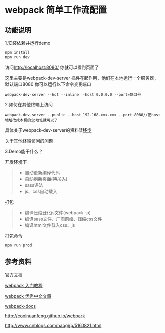# webpack 简单工作流配置

## 功能说明

1.安装依赖并运行demo

```bash
npm install
npm run dev
```

访问<http://localhost:8080/> 你就可以看到页面了

这里主要是webpack-dev-server 插件在起作用，他们在本地运行一个服务器，默认端口8080 你可以运行以下命令变更端口

```
webpack-dev-server --hot --inline --host 0.0.0.0 --port=端口号
```

2.如何在其他终端上访问
```
webpack-dev-server --public --host 192.168.xxx.xxx --port 8080//把host地址改成本机的ip地址就可以了
```

具体关于webpack-dev-server的资料请[移步](https://github.com/e-cloud/webpack-docs/wiki/webpack-dev-server.cn)

关于其他终端访问的[问题](https://github.com/webpack/webpack-dev-server/issues/882)

3.Demo能干什么？

开发环境下

> - 自动更新编译代码
> - ~~自动刷新页面(待加入)~~
> - sass语法
> - js、css自动载入

打包

> - 编译压缩丑化js文件(webpack -p)
> - 编译sass文件、厂商前缀、压缩css文件
> - 编译html文件载入css、js

打包命令

```
npm run prod
```

## 参考资料

[官方文档](https://webpack.js.org/guides/get-started/)

[webpack 入门教程](https://llp0574.github.io/2016/11/29/getting-started-with-webpack2/)

[webpack 优秀中文文章](https://github.com/webpack-china/awesome-webpack-cn)

[webpack-docs](https://github.com/e-cloud/webpack-docs/wiki/webpack-dev-server.cn)

<http://coolnuanfeng.github.io/webpack>

<http://www.cnblogs.com/haogj/p/5160821.html>

